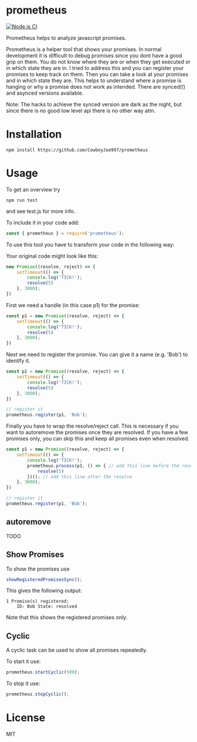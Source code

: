 # prometheus

[![Node.js CI](https://github.com/CowboyJoe997/prometheus/actions/workflows/node.js.yml/badge.svg)](https://github.com/CowboyJoe997/prometheus/actions/workflows/node.js.yml)

Prometheus helps to analyze javascript promises.

Prometheus is a helper tool that shows your promises.
In normal development it is difficult to debug promises since you dont have a good grip on them. You do not know where they are or when they get executed or in which state they are in.
I tried to address this and you can register your promises to keep track on them.
Then you can take a look at your promises and in which state they are.
This helps to understand where a promise is hanging or why a promise does not work as intended.
There are synced(!) and asynced versions available.

Note: The hacks to achieve the synced version are dark as the night, but since there is no good low level api there is no other way atm.

# Installation

```console
npm install https://github.com/CowboyJoe997/prometheus
```

# Usage


To get an overview try
```console
npm run test
```
and see test.js for more info.

To include it in your code add:

```javascript
const { prometheus } = require('prometheus');
```

To use this tool you have to transform your code in the following way:

Your original code might look like this:

```javascript
new Promise((resolve, reject) => {
	setTimeout(() => {
		console.log('TICK!');
		resolve(5)
	}, 3000);
})
```

First we need a handle (in this case p1) for the promise:

```javascript
const p1 = new Promise((resolve, reject) => {
	setTimeout(() => {
		console.log('TICK!');
		resolve(5)
	}, 3000);
})
```

Next we need to register the promise. You can give it a name (e.g. 'Bob') to identify it.

```javascript
const p1 = new Promise((resolve, reject) => {
	setTimeout(() => {
		console.log('TICK!');
		resolve(5)
	}, 3000);
})

// register it
prometheus.register(p1, 'Bob');
```

Finally you have to wrap the resolve/reject call. This is necessary if you want to autoremove the promises once they are resolved.
If you have a few promises only, you can skip this and keep all promises even when resolved.

```javascript
const p1 = new Promise((resolve, reject) => {
	setTimeout(() => {
		console.log('TICK!');
		prometheus.process(p1, () => { // add this line before the resolve
			resolve(5)
		})(); // add this line after the resolve
	}, 3000);
})

// register it
prometheus.register(p1, 'Bob');
```

## autoremove
TODO

## Show Promises

To show the promises use

```javascript
showRegisteredPromisesSync();
```
This gives the following output:
```console
1 Promise(s) registered:
    ID: Bob State: resolved
```
Note that this shows the registered promises only.

## Cyclic

A cyclic task can be used to show all promises repeatedly.

To start it use:
```javascript
prometheus.startCyclic(500);

```

To stop it use:
```javascript
prometheus.stopCyclic();
```

# License

MIT
